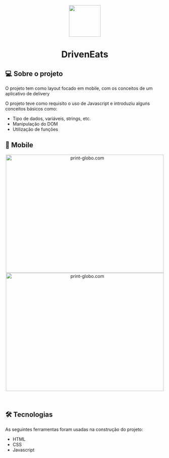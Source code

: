 <div align="center">
  <img width="100" height="100" src="https://user-images.githubusercontent.com/98192816/163457685-9199355f-7b3d-46c9-91c7-ef1999ac8bf9.svg" />
</div>
<h1 align="center">DrivenEats</h1>


## 💻 Sobre o projeto

O projeto tem como layout focado em mobile, com os conceitos de um aplicativo de delivery

O projeto teve como requisito o uso de Javascript e introduziu alguns conceitos básicos como:
  - Tipo de dados, variáveis, strings, etc.
  - Manipulação do DOM
  - Utilização de funções

## 📱 Mobile

<p align="center">
  <img width="500" height="375" alt="print-globo.com" src="https://user-images.githubusercontent.com/98192816/163457297-de123fef-5d6c-41ce-b373-5f2edfe51816.png">
  <img width="500" height="375" alt="print-globo.com" src="https://user-images.githubusercontent.com/98192816/163457303-67f488f5-05b3-4db9-a5b3-1815770c8d78.png">
</p><br>

## 🛠 Tecnologias

As seguintes ferramentas foram usadas na construção do projeto:


  - HTML
  - CSS
  - Javascript
